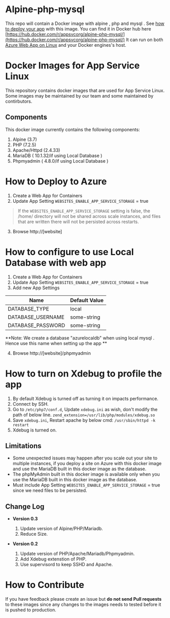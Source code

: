 # Alpine-php-mysql
This repo will contain a Docker image with alpine  , php and mysql .
See [how to deploy your app](https://docs.microsoft.com/en-us/azure/app-service/containers/quickstart-php) with this image. 
You can find it in Docker hub here [https://hub.docker.com/r/appsvcorg/alpine-php-mysql/](https://hub.docker.com/r/appsvcorg/alpine-php-mysql/)
It can run on both [Azure Web App on Linux](https://docs.microsoft.com/en-us/azure/app-service-web/app-service-linux-intro) and your Docker engines's host.

# Docker Images for App Service Linux
This repository contains docker images that are used for App Service Linux. Some images may be maintained by our team and some maintained by contirbutors.

## Components
This docker image currently contains the following components:

1. Alpine (3.7)
2. PHP (7.2.5)
3. Apache/Httpd (2.4.33)
4. MariaDB ( 10.1.32/if using Local Database )
5. Phpmyadmin ( 4.8.0/if using Local Database )

# How to Deploy to Azure
1. Create a Web App for Containers
2. Update App Setting ```WEBSITES_ENABLE_APP_SERVICE_STORAGE``` = true
>If the ```WEBSITES_ENABLE_APP_SERVICE_STORAGE``` setting is false, the /home/ directory will not be shared across scale instances, and files that are written there will not be persisted across restarts.
3. Browse http://[website]

# How to configure to use Local Database with web app
1. Create a Web App for Containers
2. Update App Setting ```WEBSITES_ENABLE_APP_SERVICE_STORAGE``` = true
3. Add new App Settings

Name | Default Value
---- | -------------
DATABASE_TYPE | local
DATABASE_USERNAME | some-string
DATABASE_PASSWORD | some-string
**Note: We create a database "azurelocaldb" when using local mysql . Hence use this name when setting up the app **

4. Browse http://[website]/phpmyadmin

# How to turn on Xdebug to profile the app
1. By default Xdebug is turned off as turning it on impacts performance.
2. Connect by SSH.
3. Go to ```/etc/php7/conf.d```,  Update ```xdebug.ini``` as wish, don't modify the path of below line.
```zend_extension=/usr/lib/php/modules/xdebug.so```
4. Save ```xdebug.ini```, Restart apache by below cmd:
```/usr/sbin/httpd -k restart```
5. Xdebug is turned on.

## Limitations
- Some unexpected issues may happen after you scale out your site to multiple instances, if you deploy a site on Azure with this docker image and use the MariaDB built in this docker image as the database.
- The phpMyAdmin built in this docker image is available only when you use the MariaDB built in this docker image as the database.
- Must include  App Setting ```WEBSITES_ENABLE_APP_SERVICE_STORAGE``` = true  since we need files to be persisted.

## Change Log
- **Version 0.3**
  1. Update version of Alpine/PHP/Mariadb.
  2. Reduce Size.

- **Version 0.2**
  1. Update version of PHP/Apache/Mariadb/Phpmyadmin.
  2. Add Xdebug extenstion of PHP.
  3. Use supervisord to keep SSHD and Apache.

# How to Contribute
If you have feedback please create an issue but **do not send Pull requests** to these images since any changes to the images needs to tested before it is pushed to production.

